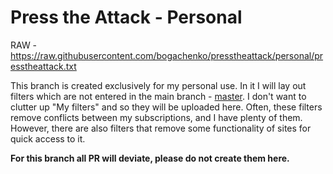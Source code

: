 # Press the Attack - Personal

RAW - https://raw.githubusercontent.com/bogachenko/presstheattack/personal/presstheattack.txt

This branch is created exclusively for my personal use. In it I will lay out filters which are not entered in the main branch - [master](https://github.com/bogachenko/presstheattack/tree/master). I don't want to clutter up "My filters" and so they will be uploaded here. Often, these filters remove conflicts between my subscriptions, and I have plenty of them. However, there are also filters that remove some functionality of sites for quick access to it.

**For this branch all PR will deviate, please do not create them here.**